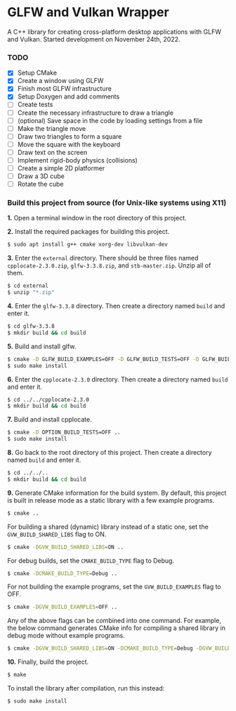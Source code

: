 # GLFW and Vulkan Wrapper
A C++ library for creating cross-platform desktop applications with GLFW and Vulkan. Started development on November 24th, 2022.
### TODO
 * [X] Setup CMake
 * [X] Create a window using GLFW
 * [X] Finish most GLFW infrastructure
 * [X] Setup Doxygen and add comments
 * [ ] Create tests
 * [ ] Create the necessary infrastructure to draw a triangle
 * [ ] (optional) Save space in the code by loading settings from a file
 * [ ] Make the triangle move
 * [ ] Draw two triangles to form a square
 * [ ] Move the square with the keyboard
 * [ ] Draw text on the screen
 * [ ] Implement rigid-body physics (collisions)
 * [ ] Create a simple 2D platformer
 * [ ] Draw a 3D cube
 * [ ] Rotate the cube
### Build this project from source (for Unix-like systems using X11)
**1.** Open a terminal window in the root directory of this project.

**2.** Install the required packages for building this project.
```bash
$ sudo apt install g++ cmake xorg-dev libvulkan-dev
```
**3.** Enter the `external` directory. There should be three files named `cpplocate-2.3.0.zip`, `glfw-3.3.8.zip`, and `stb-master.zip`. Unzip all of them.
```bash
$ cd external
$ unzip "*.zip"
```
**4.** Enter the `glfw-3.3.8` directory. Then create a directory named `build` and enter it.
```bash
$ cd glfw-3.3.8
$ mkdir build && cd build
```
**5.** Build and install glfw.
```bash
$ cmake -D GLFW_BUILD_EXAMPLES=OFF -D GLFW_BUILD_TESTS=OFF -D GLFW_BUILD_DOCS=OFF ..
$ sudo make install
```
**6.** Enter the `cpplocate-2.3.0` directory. Then create a directory named `build` and enter it.
```bash
$ cd ../../cpplocate-2.3.0
$ mkdir build && cd build
```
**7.** Build and install cpplocate.
```bash
$ cmake -D OPTION_BUILD_TESTS=OFF ..
$ sudo make install
```
**8.** Go back to the root directory of this project. Then create a directory named `build` and enter it.
```bash
$ cd ../../..
$ mkdir build && cd build
```
**9.** Generate CMake information for the build system. By default, this project is built in release mode as a static library with a few example programs.
```bash
$ cmake ..
```
For building a shared (dynamic) library instead of a static one, set the `GVW_BUILD_SHARED_LIBS` flag to ON.
```bash
$ cmake -DGVW_BUILD_SHARED_LIBS=ON ..
```
For debug builds, set the `CMAKE_BUILD_TYPE` flag to Debug.
```bash
$ cmake -DCMAKE_BUILD_TYPE=Debug ..
```
For not building the example programs, set the `GVW_BUILD_EXAMPLES` flag to OFF.
```bash
$ cmake -DGVW_BUILD_EXAMPLES=OFF ..
```
Any of the above flags can be combined into one command. For example, the below command generates CMake info for compiling a shared library in debug mode without example programs.
```bash
$ cmake -DGVW_BUILD_SHARED_LIBS=ON -DCMAKE_BUILD_TYPE=Debug -DGVW_BUILD_EXAMPLES=OFF ..
```
**10.** Finally, build the project.
```bash
$ make
```
To install the library after compilation, run this instead:
```bash
$ sudo make install
```
